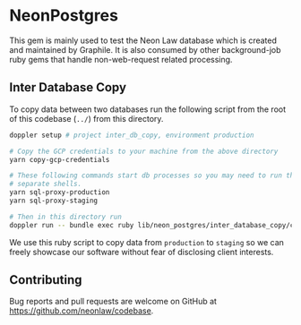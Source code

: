 # NeonPostgres

This gem is mainly used to test the Neon Law database which is created and
maintained by Graphile. It is also consumed by other background-job ruby gems
that handle non-web-request related processing.

## Inter Database Copy

To copy data between two databases run the following script from the root of
this codebase (`../`) from this directory.

```bash
doppler setup # project inter_db_copy, environment production

# Copy the GCP credentials to your machine from the above directory
yarn copy-gcp-credentials

# These following commands start db processes so you may need to run them in
# separate shells.
yarn sql-proxy-production
yarn sql-proxy-staging

# Then in this directory run
doppler run -- bundle exec ruby lib/neon_postgres/inter_database_copy/copy.rb
```

We use this ruby script to copy data from `production` to `staging` so we can
freely showcase our software without fear of disclosing client interests.

## Contributing

Bug reports and pull requests are welcome on GitHub at
https://github.com/neonlaw/codebase.

